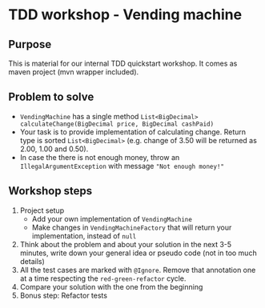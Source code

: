 # TDD workshop - Vending machine
## Purpose
This is material for our internal TDD quickstart workshop. It comes as maven project (mvn wrapper included). 
## Problem to solve
* `VendingMachine` has a single method 
`List<BigDecimal> calculateChange(BigDecimal price, BigDecimal cashPaid)`
* Your task is to provide implementation of calculating change. Return type is sorted `List<BigDecimal>` (e.g. change of 3.50 will be returned as 2.00, 1.00 and 0.50).
* In case the there is not enough money, throw an `IllegalArgumentException` with message `"Not enough money!"`

## Workshop steps
1. Project setup 
    * Add your own implementation of `VendingMachine`
    * Make changes in `VendingMachineFactory` that will return your implementation, instead of `null`
2. Think about the problem and about your solution in the next 3-5 minutes, write down your general idea or  pseudo code (not in too much details)
3. All the test cases are marked with `@Ignore`. Remove that annotation one at a time respecting the `red-green-refactor` cycle.
4. Compare your solution with the one from the beginning
5. Bonus step: Refactor tests
